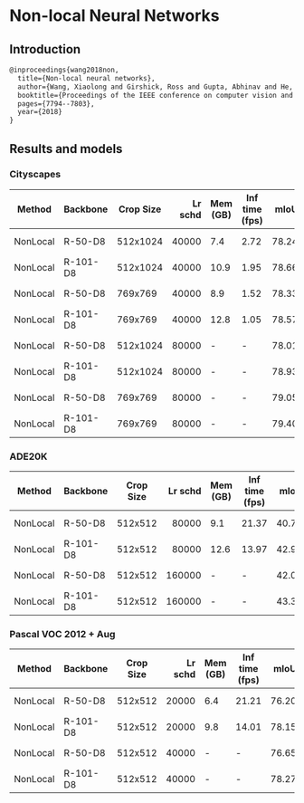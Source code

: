 # Non-local Neural Networks

## Introduction

<!-- [ALGORITHM] -->

```latex
@inproceedings{wang2018non,
  title={Non-local neural networks},
  author={Wang, Xiaolong and Girshick, Ross and Gupta, Abhinav and He, Kaiming},
  booktitle={Proceedings of the IEEE conference on computer vision and pattern recognition},
  pages={7794--7803},
  year={2018}
}
```

## Results and models

### Cityscapes

| Method   | Backbone | Crop Size | Lr schd | Mem (GB) | Inf time (fps) |  mIoU | mIoU(ms+flip) | config                                                                                                                              | download                                                                                                                                                                                                                                                                                                                                                                         |
| -------- | -------- | --------- | ------: | -------- | -------------- | ----: | ------------- | ----------------------------------------------------------------------------------------------------------------------------------- | -------------------------------------------------------------------------------------------------------------------------------------------------------------------------------------------------------------------------------------------------------------------------------------------------------------------------------------------------------------------------------- |
| NonLocal | R-50-D8  | 512x1024  |   40000 | 7.4      | 2.72           | 78.24 | -             | [config](   )  | [model](   ) &#124; [log](   )     |
| NonLocal | R-101-D8 | 512x1024  |   40000 | 10.9     | 1.95           | 78.66 | -             | [config](   ) | [model](   ) &#124; [log](   ) |
| NonLocal | R-50-D8  | 769x769   |   40000 | 8.9      | 1.52           | 78.33 | 79.92         | [config](   )   | [model](   ) &#124; [log](   )         |
| NonLocal | R-101-D8 | 769x769   |   40000 | 12.8     | 1.05           | 78.57 | 80.29         | [config](   )  | [model](   ) &#124; [log](   )     |
| NonLocal | R-50-D8  | 512x1024  |   80000 | -        | -              | 78.01 | -             | [config](   )  | [model](   ) &#124; [log](   )     |
| NonLocal | R-101-D8 | 512x1024  |   80000 | -        | -              | 78.93 | -             | [config](   ) | [model](   ) &#124; [log](   ) |
| NonLocal | R-50-D8  | 769x769   |   80000 | -        | -              | 79.05 | 80.68         | [config](   )   | [model](   ) &#124; [log](   )         |
| NonLocal | R-101-D8 | 769x769   |   80000 | -        | -              | 79.40 | 80.85         | [config](   )  | [model](   ) &#124; [log](   )     |

### ADE20K

| Method   | Backbone | Crop Size | Lr schd | Mem (GB) | Inf time (fps) |  mIoU | mIoU(ms+flip) | config                                                                                                                          | download                                                                                                                                                                                                                                                                                                                                                         |
| -------- | -------- | --------- | ------: | -------- | -------------- | ----: | ------------: | ------------------------------------------------------------------------------------------------------------------------------- | ---------------------------------------------------------------------------------------------------------------------------------------------------------------------------------------------------------------------------------------------------------------------------------------------------------------------------------------------------------------- |
| NonLocal | R-50-D8  | 512x512   |   80000 | 9.1      | 21.37          | 40.75 |         42.05 | [config](   )   | [model](   ) &#124; [log](   )         |
| NonLocal | R-101-D8 | 512x512   |   80000 | 12.6     | 13.97          | 42.90 |         44.27 | [config](   )  | [model](   ) &#124; [log](   )     |
| NonLocal | R-50-D8  | 512x512   |  160000 | -        | -              | 42.03 |         43.04 | [config](   )  | [model](   ) &#124; [log](   )     |
| NonLocal | R-101-D8 | 512x512   |  160000 | -        | -              | 43.36 |         44.83 | [config](   ) | [model](   ) &#124; [log](   ) |

### Pascal VOC 2012 + Aug

| Method   | Backbone | Crop Size | Lr schd | Mem (GB) | Inf time (fps) |  mIoU | mIoU(ms+flip) | config                                                                                                                           | download                                                                                                                                                                                                                                                                                                                                                             |
| -------- | -------- | --------- | ------: | -------- | -------------- | ----: | ------------: | -------------------------------------------------------------------------------------------------------------------------------- | -------------------------------------------------------------------------------------------------------------------------------------------------------------------------------------------------------------------------------------------------------------------------------------------------------------------------------------------------------------------- |
| NonLocal | R-50-D8  | 512x512   |   20000 | 6.4      | 21.21          | 76.20 |         77.12 | [config](   )  | [model](   ) &#124; [log](   )     |
| NonLocal | R-101-D8 | 512x512   |   20000 | 9.8      | 14.01          | 78.15 |         78.86 | [config](   ) | [model](   ) &#124; [log](   ) |
| NonLocal | R-50-D8  | 512x512   |   40000 | -        | -              | 76.65 |         77.47 | [config](   )  | [model](   ) &#124; [log](   )     |
| NonLocal | R-101-D8 | 512x512   |   40000 | -        | -              | 78.27 |         79.12 | [config](   ) | [model](   ) &#124; [log](   ) |
